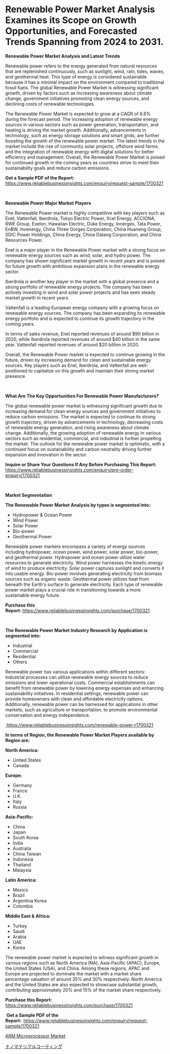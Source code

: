 <p><h1>Renewable Power Market Analysis Examines its Scope on Growth Opportunities, and Forecasted Trends Spanning from 2024 to 2031.</h1></p><p><strong>Renewable Power Market Analysis and Latest Trends</strong></p>
<p><p>Renewable power refers to the energy generated from natural resources that are replenished continuously, such as sunlight, wind, rain, tides, waves, and geothermal heat. This type of energy is considered sustainable because it has a minimal impact on the environment compared to traditional fossil fuels. The global Renewable Power Market is witnessing significant growth, driven by factors such as increasing awareness about climate change, government initiatives promoting clean energy sources, and declining costs of renewable technologies. </p><p>The Renewable Power Market is expected to grow at a CAGR of 6.6% during the forecast period. The increasing adoption of renewable energy sources in various sectors such as power generation, transportation, and heating is driving the market growth. Additionally, advancements in technology, such as energy storage solutions and smart grids, are further boosting the growth of the renewable power market. The latest trends in the market include the rise of community solar projects, offshore wind farms, and the integration of renewable energy with digital solutions for better efficiency and management. Overall, the Renewable Power Market is poised for continued growth in the coming years as countries strive to meet their sustainability goals and reduce carbon emissions.</p></p>
<p><strong>Get a Sample PDF of the Report:&nbsp;</strong> <a href="https://www.reliablebusinessinsights.com/enquiry/request-sample/1700321">https://www.reliablebusinessinsights.com/enquiry/request-sample/1700321</a></p>
<p>&nbsp;</p>
<p><strong>Renewable Power Major Market Players</strong></p>
<p><p>The Renewable Power market is highly competitive with key players such as Enel, Vattenfall, Iberdrola, Tokyo Electric Power, Xcel Energy, ACCIONA, RWE Group, Exelon, Hawaiian Electric, Duke Energy, Innergex, Tata Power, EnBW, Invenergy, China Three Gorges Corporation, China Huaneng Group, SDIC Power Holdings, China Energy, China Datang Corporation, and China Resources Power.</p><p>Enel is a major player in the Renewable Power market with a strong focus on renewable energy sources such as wind, solar, and hydro power. The company has shown significant market growth in recent years and is poised for future growth with ambitious expansion plans in the renewable energy sector.</p><p>Iberdrola is another key player in the market with a global presence and a strong portfolio of renewable energy projects. The company has been actively investing in wind and solar power projects and has seen steady market growth in recent years.</p><p>Vattenfall is a leading European energy company with a growing focus on renewable energy sources. The company has been expanding its renewable energy portfolio and is expected to continue its growth trajectory in the coming years.</p><p>In terms of sales revenue, Enel reported revenues of around $90 billion in 2020, while Iberdrola reported revenues of around $40 billion in the same year. Vattenfall reported revenues of around $20 billion in 2020.</p><p>Overall, the Renewable Power market is expected to continue growing in the future, driven by increasing demand for clean and sustainable energy sources. Key players such as Enel, Iberdrola, and Vattenfall are well-positioned to capitalize on this growth and maintain their strong market presence.</p></p>
<p>&nbsp;</p>
<p><strong>What Are The Key Opportunities For Renewable Power Manufacturers?</strong></p>
<p><p>The global renewable power market is witnessing significant growth due to increasing demand for clean energy sources and government initiatives to reduce carbon emissions. The market is expected to continue its strong growth trajectory, driven by advancements in technology, decreasing costs of renewable energy generation, and rising awareness about climate change. Additionally, the growing adoption of renewable energy in various sectors such as residential, commercial, and industrial is further propelling the market. The outlook for the renewable power market is optimistic, with a continued focus on sustainability and carbon neutrality driving further expansion and innovation in the sector.</p></p>
<p><strong>Inquire or Share Your Questions If Any Before Purchasing This Report:</strong> <a href="https://www.reliablebusinessinsights.com/enquiry/pre-order-enquiry/1700321">https://www.reliablebusinessinsights.com/enquiry/pre-order-enquiry/1700321</a></p>
<p>&nbsp;</p>
<p><strong>Market Segmentation</strong></p>
<p><strong>The Renewable Power Market Analysis by types is segmented into:</strong></p>
<p><ul><li>Hydropower & Ocean Power</li><li>Wind Power</li><li>Solar Power</li><li>Bio-power</li><li>Geothermal Power</li></ul></p>
<p><p>Renewable power markets encompass a variety of energy sources including hydropower, ocean power, wind power, solar power, bio-power, and geothermal power. Hydropower and ocean power utilize water resources to generate electricity. Wind power harnesses the kinetic energy of wind to produce electricity. Solar power captures sunlight and converts it into usable energy. Bio-power involves generating electricity from biomass sources such as organic waste. Geothermal power utilizes heat from beneath the Earth's surface to generate electricity. Each type of renewable power market plays a crucial role in transitioning towards a more sustainable energy future.</p></p>
<p><strong>Purchase this Report:&nbsp;</strong><a href="https://www.reliablebusinessinsights.com/purchase/1700321">https://www.reliablebusinessinsights.com/purchase/1700321</a></p>
<p>&nbsp;</p>
<p><strong>The Renewable Power Market Industry Research by Application is segmented into:</strong></p>
<p><ul><li>Industrial</li><li>Commercial</li><li>Residential</li><li>Others</li></ul></p>
<p><p>Renewable power has various applications within different sectors: Industrial processes can utilize renewable energy sources to reduce emissions and lower operational costs. Commercial establishments can benefit from renewable power by lowering energy expenses and enhancing sustainability initiatives. In residential settings, renewable power can provide homeowners with clean and affordable electricity options. Additionally, renewable power can be harnessed for applications in other markets, such as agriculture or transportation, to promote environmental conservation and energy independence.</p></p>
<p><a href="https://www.reliablebusinessinsights.com/renewable-power-r1700321">&nbsp;https://www.reliablebusinessinsights.com/renewable-power-r1700321</a></p>
<p><strong>In terms of Region, the Renewable Power Market Players available by Region are:</strong></p>
<p>
    <p> <strong> North America: </strong>
        <ul>
            <li>United States</li>
            <li>Canada</li>
        </ul>
        </p> 
    <p> <strong> Europe: </strong>
        <ul>
            <li>Germany</li>
            <li>France</li>
            <li>U.K.</li>
            <li>Italy</li>
            <li>Russia</li>
        </ul>
        </p> 
    <p> <strong> Asia-Pacific: </strong>
        <ul>
            <li>China</li>
            <li>Japan</li>
            <li>South Korea</li>
            <li>India</li>
            <li>Australia</li>
            <li>China Taiwan</li>
            <li>Indonesia</li>
            <li>Thailand</li>
            <li>Malaysia</li>
        </ul>
        </p> 
    <p> <strong> Latin America: </strong>
        <ul>
            <li>Mexico</li>
            <li>Brazil</li>
            <li>Argentina Korea</li>
            <li>Colombia</li>
        </ul>
        </p> 
    <p> <strong> Middle East & Africa: </strong>
        <ul>
            <li>Turkey</li>
            <li>Saudi</li>
            <li>Arabia</li>
            <li>UAE</li>
            <li>Korea</li>
        </ul>
    </p>
    </p>
<p><p>The renewable power market is expected to witness significant growth in various regions such as North America (NA), Asia-Pacific (APAC), Europe, the United States (USA), and China. Among these regions, APAC and Europe are projected to dominate the market with a market share percentage valuation of around 35% and 30% respectively. North America and the United States are also expected to showcase substantial growth, contributing approximately 20% and 15% of the market share respectively.</p></p>
<p><strong>Purchase this Report: </strong><a href="https://www.reliablebusinessinsights.com/purchase/1700321">https://www.reliablebusinessinsights.com/purchase/1700321</a></p>
<p>&nbsp;<strong>Get a Sample PDF of the Report:&nbsp;&nbsp;</strong><a href="https://www.reliablebusinessinsights.com/enquiry/request-sample/1700321">https://www.reliablebusinessinsights.com/enquiry/request-sample/1700321</a></p>
<p><strong></strong></p>
<p><p><a href="https://github.com/ernidarwin455/Market-Research-Report-List-1/blob/main/arm-microprocessor-market.md">ARM Microprocessor Market</a></p><p><a href="https://github.com/mohamedbakry57/Market-Research-Report-List-4/blob/main/7785164149369.md">ナノマテリアルコーティング</a></p></p>